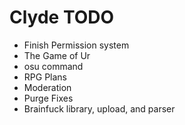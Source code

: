 # Clyde TODO

- Finish Permission system
- The Game of Ur
- osu command
- RPG Plans
- Moderation
- Purge Fixes
- Brainfuck library, upload, and parser